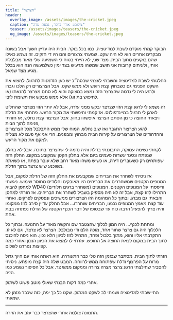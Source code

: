 ```yaml
---
title: "הצרצר"
header:
  overlay_image: /assets/images/the-cricket.jpeg
  caption: "צילום: אורי ברכר, גבעת עדה"
  teaser: /assets/images/teasers/the-cricket.jpeg
  og_image: /assets/images/teasers/the-cricket.jpeg
---
```


הבוקר קמתי מוקדם לשבת למדיטציה, כמו בכל בוקר.<!--more-->
הבית היה עדיין חשוך אבל בשונה מבקרים אחרים הוא לא היה שקט.
שמעתי צרצורים והם היו די חזקים. זה נשמע כאילו שהם בוקעים מתוך הבית.
מצד שני, לא הייתי בטוח
כי השמיעה שלי מאוד מבלבלת אותי,
ולעיתים קרובות אני חושב שמשהו מרעיש בצד ימין כשלמעשה הנה הוא בכלל מגיע מצד שמאל.

החלטתי לשבת למדיטציה וחשבתי לעצמי שבסה״כ יש כאן הזדמנות לתרגול.
למצוא את השקט הפנימי גם כשבחוץ קצת רועש ולא ממש שקט.
אבל הצרצורים רק הלכו וגברו ולרגע היה לי
נדמה שהצרצר הזה נמצא במצוקה והוא לא סתם מצרצר להנאתו (או לחיפוש בת זוג) אלא ממש מבקש את תשומת ליבי.

זה נשמע לי לרגע קצת הזוי שצרצר יבקש ממני עזרה, אבל לא יותר הזוי מצרצר שהחליט לארגן לי תרגיל במיינדפולנס.
אז קמתי וחיפשתי את מקור הרעש. פתחתי את הדלת ויצאתי החוצה כי מן הסתם הצרצר איפשהו בחוץ.
אבל הצרצור קצת נחלש, אז חזרתי פנימה לתוך הבית,  
לרגע הצרצור התגבר ואז שוב נחלש. המוח שלי ממש התבלבל מכל הצרצורים
וההדהודים של הצרצורים על קירות הבית מבחוץ ומבפנים. הרי אני אף פעם לא מצליח למקם את מקור הרעש.

לקחתי נשימה עמוקה, התבוננתי בדלת והיה נדמה לי שהצרצר בתוכה.
אבל לא בחלק שנפתח ונסגר עשרות פעמים ביום אלא בחלק הקטן שמקובע במקום.
החלק הזה שפותחים רק כשעוברים דירה, או כשיש משהו מאוד רחב שלא עובר בפתח,
או כשאתה משוכנע שיש צרצר בתוך הדלת.

אז ניסיתי לשחרר את הבריחים שמקבעים את החלק הזה של הדלת למקום,
אבל המנופים הקטנים שמשחררים את הבריחים היו מאובקים וחלודים מחוסר שימוש.
ניגשתי למחסן להביא WD40 (משחרר ברגים חלודים) וריססתי על המנופים הקטנים. המנופים התחילו לזוז קצת,
אבל זה לא היה מספיק בשביל לשחרר את הבריחים. אז חזרתי למחסן והבאתי גם מברג.
ובתוך כל המהומה הזו הצרצורים ממשיכים ונפסקים לפרקים.
ואחרי עוד קצת מאמץ המנופים נכנעו, הבריחים שוחררו...
אבל החלק עדיין סירב לזוז ממקומו והיה צריך להפעיל הרבה כוח עד שבסופו של דבר הכנף הקטנה של הדלת נפתחה בבת אחת.

ומתחת לכנף... היה המון לכלוך שהצטבר שם והקשה מאוד על התנועה.
ובתוך כל הלכלוך היה גם צרצר שחור אחד, מוכה הלם ודי מבולבל.
הצרצר לא צרצר, וגם לא זז. התקרבתי אליו והוא, מתוך בלבול ופחד, התחיל לזוז לכיוון הלא נכון. הוא
ניסה להיכנס לתוך הבית במקום לצאת החוצה אל החופש. עזרתי לו למצוא את הכיוון הנכון ואחרי כמה קפיצות נפרדנו לשלום.

חזרתי לתוך הבית. מסתבר שבזמן הזה טלי כבר התעוררה.
היא ראתה אותי עם חיוך גדול מרוח על הפרצוף ודלת שפתוחה ממש לרווחה. המבט שלה היה קצת מופתע.
ניסיתי להסביר שחילצתי הרגע צרצר מצרה צרורה וממקום ממש צר. אבל כל הסיפור נשמע כמו הזיה.

אחרי כמה דקות הבנתי שאולי מוטב פשוט לשתוק.

התיישבתי למדיטציה ושמתי לב לשקט המתוק.
שקט כל כך יפה, כזה שכבר מזמן לא שמעתי.


-------------
התמונה צולמה אחרי שהצרצר כבר עזב את הזירה.
